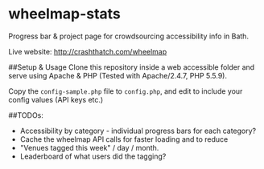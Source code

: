 # wheelmap-stats
Progress bar &amp; project page for crowdsourcing accessibility info in Bath.

Live website: http://crashthatch.com/wheelmap


##Setup & Usage
Clone this repository inside a web accessible folder and serve using Apache & PHP (Tested with Apache/2.4.7, PHP 5.5.9).

Copy the `config-sample.php` file to `config.php`, and edit to include your config values (API keys etc.)

##TODOs:
 - Accessibility by category - individual progress bars for each category?
 - Cache the wheelmap API calls for faster loading and to reduce 
 - "Venues tagged this week" / day / month.
 - Leaderboard of what users did the tagging?
 